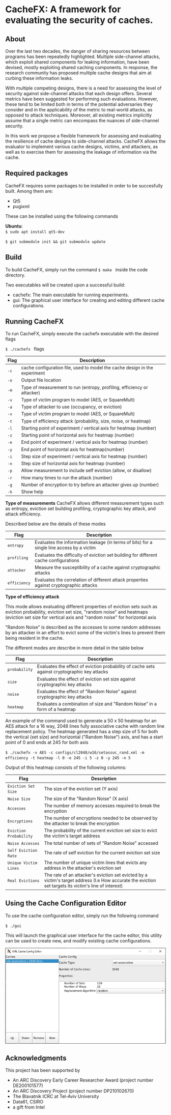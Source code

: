 # CacheFX: A framework for evaluating the security of caches.

## About

Over the last two decades, the danger of sharing resources between programs has
been repeatedly highlighted.
Multiple side-channel attacks, which exploit shared components for
leaking information, have been devised,
mostly exploiting shared caching components.
In response, the research community has proposed multiple cache designs that
aim at curbing these information leaks.

With multiple competing designs, there is a need for assessing
the level of security against side-channel attacks that each design offers.
Several metrics have been suggested for performing such evaluations.
However, these tend to be limited both in terms of the potential adversaries
they consider and in the applicability of the metric to real-world attacks,
as opposed to attack techniques. Moreover, all existing metrics implicitly
assume that a single metric can encompass the nuances of side-channel security.

In this work we propose a flexible framework for assessing and
evaluating the resilience of cache designs to side-channel attacks.
CacheFX allows the evaluator to implement various cache designs, victims, and
attackers, as well as to exercise them for assessing the leakage of information
via the cache.


## Required packages
CacheFX requires some packages to be installed in order to be succesfully built.
Among them are:

* Qt5
* pugixml

These can be installed using the following commands

**Ubuntu**:  
`$ sudo apt install qt5-dev`

`$ git submodule init && git submodule update`

## Build

To build CacheFX, simply run the command
`$ make ` 
inside the code directory.

Two executables will be created upon a successful build:

* cachefx: The main executable for running experiments.
* gui: The graphical user interface for creating and editing different cache configurations. 

## Running CacheFX

To run CacheFX, simply execute the cachefx executable with the desired flags

`$ ./cachefx ` flags

|Flag|Description|
|----|-----------|
| `-c`          | cache configuration file, used to model the cache design in the experiment                         |
| `-o` | Output file location |
| `-m` | Type of measurement to run (entropy, profiling, efficiency or attacker) |
| `-v` | Type of victim program to model (AES, or SquareMult)                |
| `-a`      | Type of attacker to use (occupancy, or eviction) |
| `-v` | Type of victim program to model (AES, or SquareMult)                |
| `-t` | Type of efficiency attack (probability, size, noise, or heatmap)                |
| `-l` | Starting point of experiment / vertical axis for heatmap (number) |
| `-z` | Starting point of horizontal axis for heatmap (number) |
| `-e` | End point of experiment / vertical axis for heatmap (number) |
| `-y` | End point of horizontal axis for heatmap(number) |
| `-i` | Step size of experiment / vertical axis for heatmap (number) |
| `-n` | Step size of horizontal axis for heatmap (number) |
| `-p` | Allow measurement to include self eviction (allow, or disallow) |
| `-r` | How many times to run the attack (number) |
| `-g` | Number of encryption to try before an attacker gives up (number) |
| `-h` | Show help |

**Type of measurements**
CacheFX allows different measurement types such as entropy, eviction set building profiling, cryptographic key attack, and attack efficiency.

Described below are the details of these modes

 |Flag|Description|
|----|-----------|
| `entropy`          | Evaluates the information leakage (in terms of bits) for a single line access by a victim|
| `profiling` | Evaluates the difficulty of eviction set building for different cache configurations |
| `attacker` | Measure the susceptibility of a cache against cryptographic attacks |
| `efficiency` | Evaluates the correlation of different attack properties against cryptographic attacks |


**Type of efficiency attack**

This mode allows evaluating different properties of eviction sets such as eviction probability, eviction set size, "random noise" and heatmaps (eviction set size for vertical axis and "random noise" for horizontal axis

"Random Noise" is described as the accesses to some random addresses by an attacker in an effort to evict some of the victim's lines to prevent them being resident in the cache.


The different modes are describe in more detail in the table below

|Flag|Description|
|----|-----------|
| `probability`          | Evaluates the effect of eviction probability of cache sets against cryptographic key attacks |
| `size` | Evaluates the effect of eviction set size against cryptographic key attacks |
| `noise` | Evaluates the effect of "Random Noise" against cryptographic key attacks |
| `heatmap` | Evaluates a combination of size and "Random Noise" in a form of a heatmap |

An example of the command used to generate a 50 x 50 heatmap for an AES attack for a 16 way, 2048 lines fully associative cache with random line replacement policy. The heatmap generated has a step size of 5 for both the vertical (set size) and horizontal ("Random Noise") axis, and has a start point of 0 and ends at 245 for both axis


`$ ./cachefx -v AES -c configs/cl2048/w16/setassoc_rand.xml -m efficiency -t heatmap -l 0 -e 245 -i 5 -z 0 -y 245 -n 5`

Output of this heatmap consists of the following columns:

|Flag|Description|
|----|-----------|
| `Eviction Set Size`          | The size of the eviction set (Y axis) |
| `Noise Size` | The size of the "Random Noise" (X axis) |
| `Accesses` | The number of memory accesses required to break the encryption |
| `Encryptions` | The number of encryptions needed to be observed by the attacker to break the encryption |
| `Eviction Probability` | The probability of the current eviction set size to evict the victim's target address |
| `Noise Accesses` | The total number of sets of "Random Noise" accessed |
| `Self Eviction Rate` | The rate of self eviction for the current eviction set size |
| `Unique Victim Lines` | The number of unique victim lines that evicts any address in the attacker's eviction set |
| `Real Evictions` | The rate of an attacker's eviction set evicted by a victim's target address (I.e How accurate the eviction set targets its victim's line of interest) |

## Using the Cache Configuration Editor
To use the cache configuration editor, simply run the following command

`$ ./gui`

This will launch the graphical user interface for the cache editor, this utility can be used to create new, and modify existing cache configurations.

![screenshot](screenshots/xmlgui.png)

## Acknowledgments
This project has been supported by
* An ARC Discovery Early Career Researcher Award (project number DE200101577)
* An ARC Discovery Project (project number DP210102670)
* The Blavatnik ICRC at Tel-Aviv University
* Data61, CSIRO
* a gift from Intel
